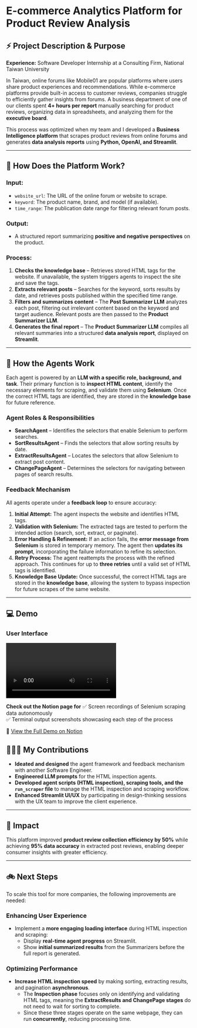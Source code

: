 # E-commerce Analytics Platform for Product Review Analysis

## ⚡ **Project Description & Purpose**

**Experience:** Software Developer Internship at a Consulting Firm, National Taiwan University

In Taiwan, online forums like Mobile01 are popular platforms where users share product experiences and recommendations. While e-commerce platforms provide built-in access to customer reviews, companies struggle to efficiently gather insights from forums. A business department of one of our clients spent **4+ hours per report** manually searching for product reviews, organizing data in spreadsheets, and analyzing them for the **executive board**.  

This process was optimized when my team and I developed a **Business Intelligence platform** that scrapes product reviews from online forums and generates **data analysis reports** using **Python, OpenAI, and Streamlit**.

---

## 🤔 **How Does the Platform Work?**

### **Input:**
- `website_url`: The URL of the online forum or website to scrape.
- `keyword`: The product name, brand, and model (if available).
- `time_range`: The publication date range for filtering relevant forum posts.

### **Output:**
- A structured report summarizing **positive and negative perspectives** on the product.

### **Process:**
1. **Checks the knowledge base** – Retrieves stored HTML tags for the website. If unavailable, the system triggers agents to inspect the site and save the tags.
2. **Extracts relevant posts** – Searches for the keyword, sorts results by date, and retrieves posts published within the specified time range.
3. **Filters and summarizes content** – The **Post Summarizer LLM** analyzes each post, filtering out irrelevant content based on the keyword and target audience. Relevant posts are then passed to the **Product Summarizer LLM**.
4. **Generates the final report** – The **Product Summarizer LLM** compiles all relevant summaries into a structured **data analysis report**, displayed on **Streamlit**.

---

## 🤖 **How the Agents Work**

Each agent is powered by an **LLM with a specific role, background, and task**. Their primary function is to **inspect HTML content**, identify the necessary elements for scraping, and validate them using **Selenium**. Once the correct HTML tags are identified, they are stored in the **knowledge base** for future reference.

### **Agent Roles & Responsibilities**
- **SearchAgent** – Identifies the selectors that enable Selenium to perform searches.
- **SortResultsAgent** – Finds the selectors that allow sorting results by date.
- **ExtractResultsAgent** – Locates the selectors that allow Selenium to extract post content.
- **ChangePageAgent** – Determines the selectors for navigating between pages of search results.

### **Feedback Mechanism**
All agents operate under a **feedback loop** to ensure accuracy:

1. **Initial Attempt:** The agent inspects the website and identifies HTML tags.
2. **Validation with Selenium:** The extracted tags are tested to perform the intended action (search, sort, extract, or paginate).
3. **Error Handling & Refinement:** If an action fails, the **error message from Selenium** is stored in temporary memory. The agent then **updates its prompt**, incorporating the failure information to refine its selection.
4. **Retry Process:** The agent reattempts the process with the refined approach. This continues for up to **three retries** until a valid set of HTML tags is identified.
5. **Knowledge Base Update:** Once successful, the correct HTML tags are stored in the **knowledge base**, allowing the system to bypass inspection for future scrapes of the same website.

---
## 💻 Demo 
### User Interface

![End Result](https://github.com/Tatiwuli/WebScrapingDemo/blob/main/readme_media/end_result_demo.mov)


**Check out the Notion page for** 
✅ Screen recordings of Selenium scraping data autonomously  
✅ Terminal output screenshots showcasing each step of the process  

🔗 [View the Full Demo on Notion](https://cooing-parsley-1bb.notion.site/Web-Scraping-Project-Demo-1aaecbc620b480998f73d026917cfd6e?pvs=4)



## 👩🏻‍💻 **My Contributions**
- **Ideated and designed** the agent framework and feedback mechanism with another Software Engineer.
- **Engineered LLM prompts** for the HTML inspection agents.
- **Developed agent scripts (HTML inspection), scraping tools, and the `run_scraper` file** to manage the HTML inspection and scraping workflow.
- **Enhanced Streamlit UI/UX** by participating in design-thinking sessions with the UX team to improve the client experience.

---

## 🥳 **Impact**
This platform improved **product review collection efficiency by 50%** while achieving **95% data accuracy** in extracted post reviews, enabling deeper consumer insights with greater efficiency.

---

## 🚲 **Next Steps**
To scale this tool for more companies, the following improvements are needed:

### **Enhancing User Experience**
- Implement a **more engaging loading interface** during HTML inspection and scraping:  
  - Display **real-time agent progress** on Streamlit.  
  - Show **initial summarized results** from the Summarizers before the full report is generated.

### **Optimizing Performance**
- **Increase HTML inspection speed** by making sorting, extracting results, and pagination **asynchronous**.  
  - The **Inspection phase** focuses only on identifying and validating HTML tags, meaning the **ExtractResults and ChangePage stages** do not need to wait for sorting to complete.  
  - Since these three stages operate on the same webpage, they can run **concurrently**, reducing processing time.
